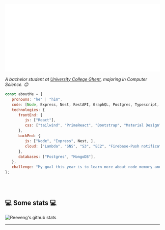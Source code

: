 <img src="https://github.com/c-correa/titleReadMe/blob/master/svg.svg"/>

<p><em>A bachelor student at <a href="https://hogent.be">University College Ghent</a>, majoring in Computer Science. 😊</br>
</em></p>

```javascript
const aboutMe = {
   pronouns: "he" | "him",
   code: [Node, Express, Nest, RestAPI, GraphQL, Postgres, Typescript, MongoDB Javascript, React, HTML, CSS, AWS],
   technologies: {
      frontEnd: {
         js: ["React"],
         css: ["tailwind", "PrimeReact", "Bootstrap", "Material Design"]
      },
      backEnd: {
         js: ["Node", "Express", Nest, ],
         cloud: ["Lambda", "SNS", "S3", "EC2", "Firebase-Push notification"]
      },
      databases: ["Postgres", "MongoDB"],
   },
   challenge: "My goal this year is to learn more about node memory and cloud automation,"
};
```
</br></br>
<h2>💻 Some stats 💻</h2>

![Reeveng's github stats](https://github-readme-stats.vercel.app/api?username=reeveng&show_icons=true&title_color=fff&icon_color=79ff97&text_color=9f9f9f&bg_color=151515)

---
